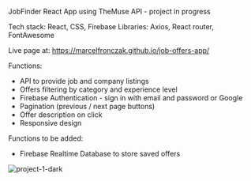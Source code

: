 JobFinder React App using TheMuse API - project in progress

Tech stack: React, CSS, Firebase
Libraries: Axios, React router, FontAwesome

Live page at: https://marcelfronczak.github.io/job-offers-app/

Functions: 
- API to provide job and company listings
- Offers filtering by category and experience level
- Firebase Authentication - sign in with email and password or Google
- Pagination (previous / next page buttons)
- Offer description on click
- Responsive design

Functions to be added:
- Firebase Realtime Database to store saved offers

![project-1-dark](https://user-images.githubusercontent.com/107025566/217748886-0694b3ed-85fb-49fe-bc93-10659d2d43bb.png)

